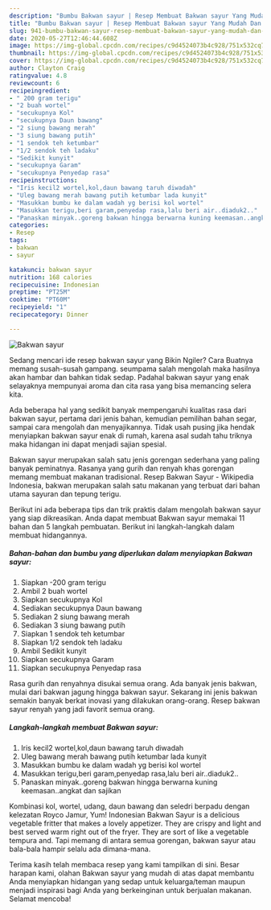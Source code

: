```yaml
---
description: "Bumbu Bakwan sayur | Resep Membuat Bakwan sayur Yang Mudah Dan Praktis"
title: "Bumbu Bakwan sayur | Resep Membuat Bakwan sayur Yang Mudah Dan Praktis"
slug: 941-bumbu-bakwan-sayur-resep-membuat-bakwan-sayur-yang-mudah-dan-praktis
date: 2020-05-27T12:46:44.608Z
image: https://img-global.cpcdn.com/recipes/c9d4524073b4c928/751x532cq70/bakwan-sayur-foto-resep-utama.jpg
thumbnail: https://img-global.cpcdn.com/recipes/c9d4524073b4c928/751x532cq70/bakwan-sayur-foto-resep-utama.jpg
cover: https://img-global.cpcdn.com/recipes/c9d4524073b4c928/751x532cq70/bakwan-sayur-foto-resep-utama.jpg
author: Clayton Craig
ratingvalue: 4.8
reviewcount: 6
recipeingredient:
- " 200 gram terigu"
- "2 buah wortel"
- "secukupnya Kol"
- "secukupnya Daun bawang"
- "2 siung bawang merah"
- "3 siung bawang putih"
- "1 sendok teh ketumbar"
- "1/2 sendok teh ladaku"
- "Sedikit kunyit"
- "secukupnya Garam"
- "secukupnya Penyedap rasa"
recipeinstructions:
- "Iris kecil2 wortel,kol,daun bawang taruh diwadah"
- "Uleg bawang merah bawang putih ketumbar lada kunyit"
- "Masukkan bumbu ke dalam wadah yg berisi kol wortel"
- "Masukkan terigu,beri garam,penyedap rasa,lalu beri air..diaduk2.."
- "Panaskan minyak..goreng bakwan hingga berwarna kuning keemasan..angkat dan sajikan"
categories:
- Resep
tags:
- bakwan
- sayur

katakunci: bakwan sayur 
nutrition: 168 calories
recipecuisine: Indonesian
preptime: "PT25M"
cooktime: "PT60M"
recipeyield: "1"
recipecategory: Dinner

---
```



![Bakwan sayur](https://img-global.cpcdn.com/recipes/c9d4524073b4c928/751x532cq70/bakwan-sayur-foto-resep-utama.jpg)

Sedang mencari ide resep bakwan sayur yang Bikin Ngiler? Cara Buatnya memang susah-susah gampang. seumpama salah mengolah maka hasilnya akan hambar dan bahkan tidak sedap. Padahal bakwan sayur yang enak selayaknya mempunyai aroma dan cita rasa yang bisa memancing selera kita.

Ada beberapa hal yang sedikit banyak mempengaruhi kualitas rasa dari bakwan sayur, pertama dari jenis bahan, kemudian pemilihan bahan segar, sampai cara mengolah dan menyajikannya. Tidak usah pusing jika hendak menyiapkan bakwan sayur enak di rumah, karena asal sudah tahu triknya maka hidangan ini dapat menjadi sajian spesial.

Bakwan sayur merupakan salah satu jenis gorengan sederhana yang paling banyak peminatnya. Rasanya yang gurih dan renyah khas gorengan memang membuat makanan tradisional. Resep Bakwan Sayur - Wikipedia Indonesia, bakwan merupakan salah satu makanan yang terbuat dari bahan utama sayuran dan tepung terigu.


Berikut ini ada beberapa tips dan trik praktis dalam mengolah bakwan sayur yang siap dikreasikan. Anda dapat membuat Bakwan sayur memakai 11 bahan dan 5 langkah pembuatan. Berikut ini langkah-langkah dalam membuat hidangannya.

<!--inarticleads1-->

##### Bahan-bahan dan bumbu yang diperlukan dalam menyiapkan Bakwan sayur:

1. Siapkan  -200 gram terigu
1. Ambil 2 buah wortel
1. Siapkan secukupnya Kol
1. Sediakan secukupnya Daun bawang
1. Sediakan 2 siung bawang merah
1. Sediakan 3 siung bawang putih
1. Siapkan 1 sendok teh ketumbar
1. Siapkan 1/2 sendok teh ladaku
1. Ambil Sedikit kunyit
1. Siapkan secukupnya Garam
1. Siapkan secukupnya Penyedap rasa


Rasa gurih dan renyahnya disukai semua orang. Ada banyak jenis bakwan, mulai dari bakwan jagung hingga bakwan sayur. Sekarang ini jenis bakwan semakin banyak berkat inovasi yang dilakukan orang-orang. Resep bakwan sayur renyah yang jadi favorit semua orang. 

<!--inarticleads2-->

##### Langkah-langkah membuat Bakwan sayur:

1. Iris kecil2 wortel,kol,daun bawang taruh diwadah
1. Uleg bawang merah bawang putih ketumbar lada kunyit
1. Masukkan bumbu ke dalam wadah yg berisi kol wortel
1. Masukkan terigu,beri garam,penyedap rasa,lalu beri air..diaduk2..
1. Panaskan minyak..goreng bakwan hingga berwarna kuning keemasan..angkat dan sajikan


Kombinasi kol, wortel, udang, daun bawang dan seledri berpadu dengan kelezatan Royco Jamur, Yum! Indonesian Bakwan Sayur is a delicious vegetable fritter that makes a lovely appetizer. They are crispy and light and best served warm right out of the fryer. They are sort of like a vegetable tempura and. Tapi memang di antara semua gorengan, bakwan sayur atau bala-bala hampir selalu ada dimana-mana. 

Terima kasih telah membaca resep yang kami tampilkan di sini. Besar harapan kami, olahan Bakwan sayur yang mudah di atas dapat membantu Anda menyiapkan hidangan yang sedap untuk keluarga/teman maupun menjadi inspirasi bagi Anda yang berkeinginan untuk berjualan makanan. Selamat mencoba!
